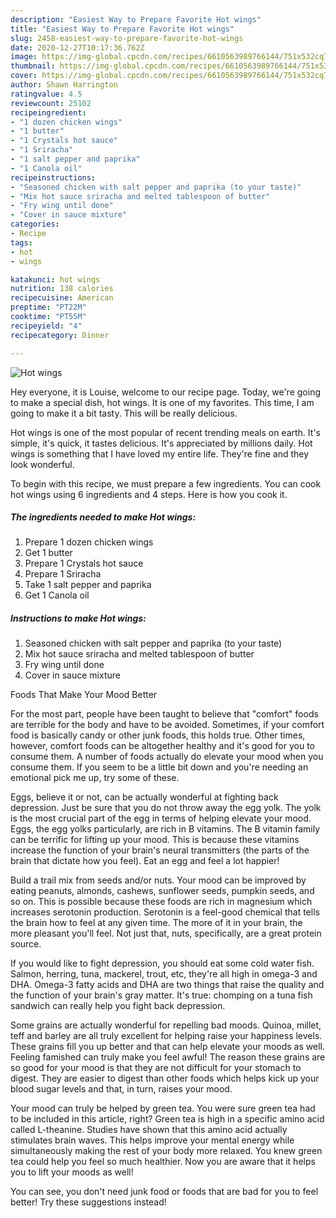 ```yaml
---
description: "Easiest Way to Prepare Favorite Hot wings"
title: "Easiest Way to Prepare Favorite Hot wings"
slug: 2458-easiest-way-to-prepare-favorite-hot-wings
date: 2020-12-27T10:17:36.762Z
image: https://img-global.cpcdn.com/recipes/6610563989766144/751x532cq70/hot-wings-recipe-main-photo.jpg
thumbnail: https://img-global.cpcdn.com/recipes/6610563989766144/751x532cq70/hot-wings-recipe-main-photo.jpg
cover: https://img-global.cpcdn.com/recipes/6610563989766144/751x532cq70/hot-wings-recipe-main-photo.jpg
author: Shawn Harrington
ratingvalue: 4.5
reviewcount: 25102
recipeingredient:
- "1 dozen chicken wings"
- "1 butter"
- "1 Crystals hot sauce"
- "1 Sriracha"
- "1 salt pepper and paprika"
- "1 Canola oil"
recipeinstructions:
- "Seasoned chicken with salt pepper and paprika (to your taste)"
- "Mix hot sauce sriracha and melted tablespoon of butter"
- "Fry wing until done"
- "Cover in sauce mixture"
categories:
- Recipe
tags:
- hot
- wings

katakunci: hot wings 
nutrition: 138 calories
recipecuisine: American
preptime: "PT22M"
cooktime: "PT55M"
recipeyield: "4"
recipecategory: Dinner

---
```



![Hot wings](https://img-global.cpcdn.com/recipes/6610563989766144/751x532cq70/hot-wings-recipe-main-photo.jpg)

Hey everyone, it is Louise, welcome to our recipe page. Today, we're going to make a special dish, hot wings. It is one of my favorites. This time, I am going to make it a bit tasty. This will be really delicious.



Hot wings is one of the most popular of recent trending meals on earth. It's simple, it's quick, it tastes delicious. It's appreciated by millions daily. Hot wings is something that I have loved my entire life. They're fine and they look wonderful.


To begin with this recipe, we must prepare a few ingredients. You can cook hot wings using 6 ingredients and 4 steps. Here is how you cook it.

<!--inarticleads1-->

##### The ingredients needed to make Hot wings:

1. Prepare 1 dozen chicken wings
1. Get 1 butter
1. Prepare 1 Crystals hot sauce
1. Prepare 1 Sriracha
1. Take 1 salt pepper and paprika
1. Get 1 Canola oil




<!--inarticleads2-->

##### Instructions to make Hot wings:

1. Seasoned chicken with salt pepper and paprika (to your taste)
1. Mix hot sauce sriracha and melted tablespoon of butter
1. Fry wing until done
1. Cover in sauce mixture




Foods That Make Your Mood Better


For the most part, people have been taught to believe that "comfort" foods are terrible for the body and have to be avoided. Sometimes, if your comfort food is basically candy or other junk foods, this holds true. Other times, however, comfort foods can be altogether healthy and it's good for you to consume them. A number of foods actually do elevate your mood when you consume them. If you seem to be a little bit down and you're needing an emotional pick me up, try some of these.

Eggs, believe it or not, can be actually wonderful at fighting back depression. Just be sure that you do not throw away the egg yolk. The yolk is the most crucial part of the egg in terms of helping elevate your mood. Eggs, the egg yolks particularly, are rich in B vitamins. The B vitamin family can be terrific for lifting up your mood. This is because these vitamins increase the function of your brain's neural transmitters (the parts of the brain that dictate how you feel). Eat an egg and feel a lot happier!

Build a trail mix from seeds and/or nuts. Your mood can be improved by eating peanuts, almonds, cashews, sunflower seeds, pumpkin seeds, and so on. This is possible because these foods are rich in magnesium which increases serotonin production. Serotonin is a feel-good chemical that tells the brain how to feel at any given time. The more of it in your brain, the more pleasant you'll feel. Not just that, nuts, specifically, are a great protein source.

If you would like to fight depression, you should eat some cold water fish. Salmon, herring, tuna, mackerel, trout, etc, they're all high in omega-3 and DHA. Omega-3 fatty acids and DHA are two things that raise the quality and the function of your brain's gray matter. It's true: chomping on a tuna fish sandwich can really help you fight back depression. 

Some grains are actually wonderful for repelling bad moods. Quinoa, millet, teff and barley are all truly excellent for helping raise your happiness levels. These grains fill you up better and that can help elevate your moods as well. Feeling famished can truly make you feel awful! The reason these grains are so good for your mood is that they are not difficult for your stomach to digest. They are easier to digest than other foods which helps kick up your blood sugar levels and that, in turn, raises your mood.

Your mood can truly be helped by green tea. You were sure green tea had to be included in this article, right? Green tea is high in a specific amino acid called L-theanine. Studies have shown that this amino acid actually stimulates brain waves. This helps improve your mental energy while simultaneously making the rest of your body more relaxed. You knew green tea could help you feel so much healthier. Now you are aware that it helps you to lift your moods as well!

You can see, you don't need junk food or foods that are bad for you to feel better! Try  these suggestions  instead!

